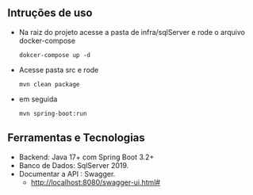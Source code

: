## Intruções de uso
- Na raiz do projeto acesse a pasta de infra/sqlServer e rode o arquivo docker-compose
   ```
   dokcer-compose up -d 
   ```
- Acesse pasta src e rode
  ```
  mvn clean package
  ```

- em seguida 
  ```
  mvn spring-boot:run
  ```
    
## Ferramentas e Tecnologias
- Backend: Java 17+ com Spring Boot 3.2+
- Banco de Dados: SqlServer 2019.
- Documentar a API : Swagger.
    - <http://localhost:8080/swagger-ui.html#>